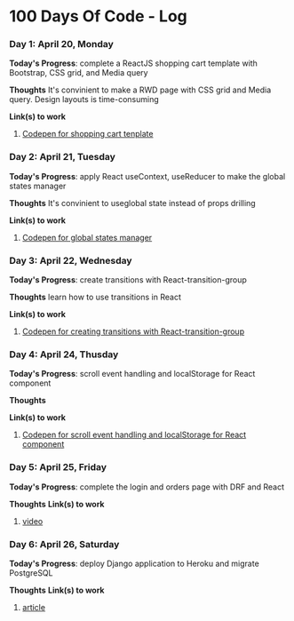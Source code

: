 # 100 Days Of Code - Log

### Day 1: April 20, Monday

**Today's Progress**: complete a ReactJS shopping cart template with Bootstrap, CSS grid, and Media query

**Thoughts** It's convinient to make a RWD page with CSS grid and Media query. Design layouts is time-consuming  

**Link(s) to work**
1. [Codepen for shopping cart tenplate](https://codepen.io/JenHsuan/full/ZEbpyOW)

### Day 2: April 21, Tuesday

**Today's Progress**: apply React useContext, useReducer to make the global states manager

**Thoughts** It's convinient to useglobal state instead of props drilling

**Link(s) to work**
1. [Codepen for global states manager](https://codepen.io/JenHsuan/full/PoPbPQV)


### Day 3: April 22, Wednesday

**Today's Progress**: create transitions with React-transition-group

**Thoughts** learn how to use transitions in React

**Link(s) to work**
1. [Codepen for creating transitions with React-transition-group](https://codepen.io/JenHsuan/full/xxwRoKZ)

### Day 4: April 24, Thusday

**Today's Progress**: scroll event handling and localStorage for React component

**Thoughts** 

**Link(s) to work**
1. [Codepen for scroll event handling and localStorage for React component](https://codepen.io/JenHsuan/pen/Baopror)


### Day 5: April 25, Friday

**Today's Progress**: complete the login and orders page with DRF and React   

**Thoughts** 
**Link(s) to work**
1. [video](https://www.facebook.com/jenhsuanh/videos/10219991593333276)


### Day 6: April 26, Saturday

**Today's Progress**: deploy Django application to Heroku and migrate PostgreSQL

**Thoughts** 
**Link(s) to work**
1. [article](https://medium.com/a-layman/deploy-django-application-to-heroku-and-migrate-postgresql-36615b5f19cc)

